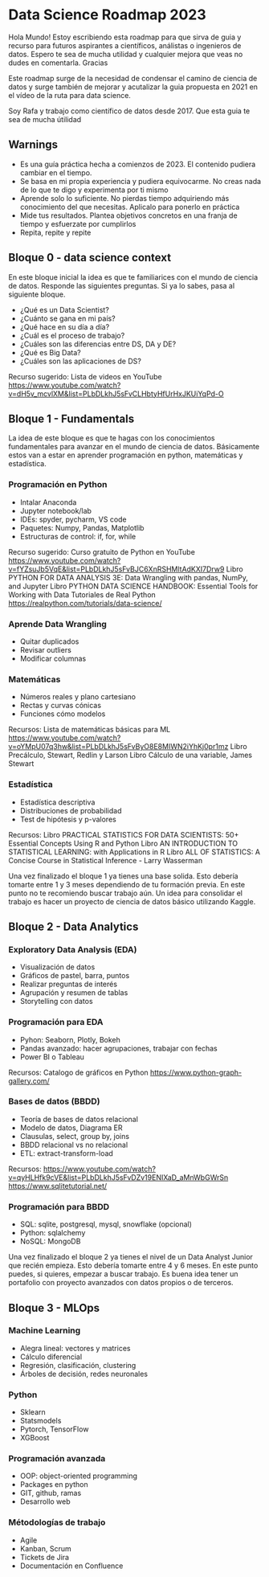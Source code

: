 # Data Science Roadmap 2023

Hola Mundo! Estoy escribiendo esta roadmap para que sirva de guia y recurso para futuros aspirantes a científicos, análistas o ingenieros de datos. Espero te sea de mucha utilidad y cualquier mejora que veas no dudes en comentarla. Gracias

Este roadmap surge de la necesidad de condensar el camino de ciencia de datos y surge también de mejorar y acutalizar la guia propuesta en 2021 en el vídeo de la ruta para data science.

Soy Rafa y trabajo como científico de datos desde 2017. Que esta guia te sea de mucha útilidad

## Warnings

* Es una guía práctica hecha a comienzos de 2023. El contenido pudiera cambiar en el tiempo.
* Se basa en mi propia experiencia y pudiera equivocarme. No creas nada de lo que te digo y experimenta por ti mismo
* Aprende solo lo suficiente. No pierdas tiempo adquiriendo más conocimiento del que necesitas. Aplicalo para ponerlo en práctica
* Mide tus resultados. Plantea objetivos concretos en una franja de tiempo y esfuerzate por cumplirlos
* Repita, repite y repite

## Bloque 0 - data science context
En este bloque inicial la idea es que te familiarices con el mundo de ciencia de datos. Responde las siguientes preguntas. Si ya lo sabes, pasa al siguiente bloque.

* ¿Qué es un Data Scientist?
* ¿Cuánto se gana en mi país?
* ¿Qué hace en su día a día?
* ¿Cuál es el proceso de trabajo?
* ¿Cuáles son las diferencias entre DS, DA y DE?
* ¿Qué es Big Data?
* ¿Cuáles son las aplicaciones de DS?

Recurso sugerido: 
Lista de videos en YouTube https://www.youtube.com/watch?v=dH5v_mcvlXM&list=PLbDLkhJ5sFvCLHbtyHfUrHxJKUiYqPd-O

## Bloque 1 - Fundamentals
La idea de este bloque es que te hagas con los conocimientos fundamentales para avanzar en el mundo de ciencia de datos. Básicamente estos van a estar en aprender programación en python, matemáticas y estadística.

### Programación en Python
* Intalar Anaconda
* Jupyter notebook/lab
* IDEs: spyder, pycharm, VS code
* Paquetes: Numpy, Pandas, Matplotlib
* Estructuras de control: if, for, while

Recurso sugerido:
Curso gratuito de Python en YouTube https://www.youtube.com/watch?v=fYZsuJb5VqE&list=PLbDLkhJ5sFvBJC6XnRSHMltAdKXI7Drw9
Libro PYTHON FOR DATA ANALYSIS 3E: Data Wrangling with pandas, NumPy, and Jupyter
Libro PYTHON DATA SCIENCE HANDBOOK: Essential Tools for Working with Data
Tutoriales de Real Python https://realpython.com/tutorials/data-science/

### Aprende Data Wrangling
* Quitar duplicados
* Revisar outliers
* Modificar columnas

### Matemáticas
* Números reales y plano cartesiano
* Rectas y curvas cónicas
* Funciones cómo modelos

Recursos:
Lista de matemáticas básicas para ML https://www.youtube.com/watch?v=oYMpU07q3hw&list=PLbDLkhJ5sFvByO8E8MIWN2iYhKj0pr1mz
Libro Precálculo, Stewart, Redlin y Larson
Libro Cálculo de una variable, James Stewart

### Estadística
* Estadística descriptiva
* Distribuciones de probabilidad
* Test de hipótesis y p-valores

Recursos: 
Libro PRACTICAL STATISTICS FOR DATA SCIENTISTS: 50+ Essential Concepts Using R and Python
Libro AN INTRODUCTION TO STATISTICAL LEARNING: with Applications in R
Libro ALL OF STATISTICS: A Concise Course in Statistical Inference - Larry Wasserman

Una vez finalizado el bloque 1 ya tienes una base solida. Esto debería tomarte entre 1 y 3 meses dependiendo de tu formación previa. En este punto no te recomiendo buscar trabajo aún. Un idea para consolidar el trabajo es hacer un proyecto de ciencia de datos básico utilizando Kaggle.

## Bloque 2 - Data Analytics

### Exploratory Data Analysis (EDA)
* Visualización de datos
* Gráficos de pastel, barra, puntos
* Realizar preguntas de interés
* Agrupación y resumen de tablas
* Storytelling con datos

### Programación para EDA
* Pyhon: Seaborn, Plotly, Bokeh
* Pandas avanzado: hacer agrupaciones, trabajar con fechas
* Power BI o Tableau

Recursos:
Catalogo de gráficos en Python https://www.python-graph-gallery.com/

### Bases de datos (BBDD)
* Teoría de bases de datos relacional
* Modelo de datos, Diagrama ER
* Clausulas, select, group by, joins
* BBDD relacional vs no relacional
* ETL: extract-transform-load

Recursos:
https://www.youtube.com/watch?v=qyHLHfk9cVE&list=PLbDLkhJ5sFvDZv19ENIXaD_aMnWbGWrSn
https://www.sqlitetutorial.net/

### Programación para BBDD
* SQL: sqlite, postgresql, mysql, snowflake (opcional)
* Python: sqlalchemy
* NoSQL: MongoDB

Una vez finalizado el bloque 2 ya tienes el nivel de un Data Analyst Junior que recién empieza. Esto debería tomarte entre 4 y 6 meses. En este punto puedes, si quieres, empezar a buscar trabajo. Es buena idea tener un portafolio con proyecto avanzados con datos propios o de terceros.

## Bloque 3 - MLOps

### Machine Learning
* Alegra lineal: vectores y matrices
* Cálculo diferencial
* Regresión, clasificación, clustering
* Árboles de decisión, redes neuronales

### Python
* Sklearn
* Statsmodels
* Pytorch, TensorFlow
* XGBoost

### Programación avanzada
* OOP: object-oriented programming
* Packages en python
* GIT, github, ramas
* Desarrollo web
### Métodologías de trabajo
* Agile
* Kanban, Scrum
* Tickets de Jira
* Documentación en Confluence














